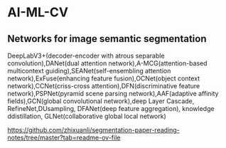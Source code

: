 # AI-ML-CV

## Networks for image semantic segmentation



DeepLabV3+(decoder-encoder with atrous separable convolution),DANet(dual attention network),A-MCG(attention-based multicontext guiding),SEANet(self-ensembling attention network),ExFuse(enhancing feature fusion),OCNet(object context network),CCNet(criss-cross attention),DFN(discriminative feature network),PSPNet(pyramid scene parsing network),AAF(adaptive affinity fields),GCN(global convolutional network),deep Layer Cascade, RefineNet,DUsampling, DFANet(deep feature aggregation), knowledge ddistillation, GLNet(collaborative global local network)




https://github.com/zhixuanli/segmentation-paper-reading-notes/tree/master?tab=readme-ov-file
